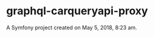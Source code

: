 graphql-carqueryapi-proxy
=========================

A Symfony project created on May 5, 2018, 8:23 am.
